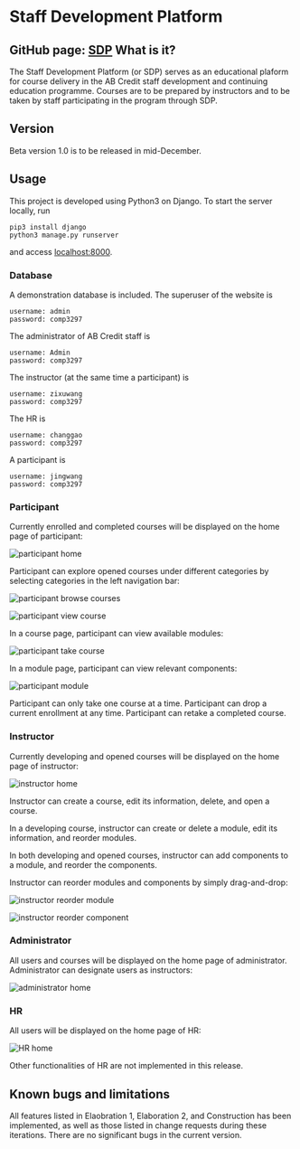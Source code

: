 # Staff Development Platform
GitHub page: [SDP](https://github.com/CHEN-Zhihan/sdp)
What is it?
-----------
The Staff Development Platform (or SDP) serves as an educational plaform for course delivery
in the AB Credit staff development and continuing education programme. Courses are to be
prepared by instructors and to be taken by staff participating in the program through SDP.

Version
-------
Beta version 1.0 is to be released in mid-December.

Usage
-----
This project is developed using Python3 on Django. To start the server locally, run
```
pip3 install django
python3 manage.py runserver
```
and access [localhost:8000](localhost:8000).
### Database
A demonstration database is included. The superuser of the website is
```
username: admin
password: comp3297
```
The administrator of AB Credit staff is
```
username: Admin
password: comp3297
```
The instructor (at the same time a participant) is
```
username: zixuwang
password: comp3297
```
The HR is
```
username: changgao
password: comp3297
```
A participant is
```
username: jingwang
password: comp3297
```

### Participant
Currently enrolled and completed courses will be displayed on the home page of participant:

![participant home](/doc/screenshots/participantHome.png)

Participant can explore opened courses under different categories by selecting categories in the left navigation bar:

![participant browse courses](/doc/screenshots/participantBrowse.png)

![participant view course](/doc/screenshots/participantViewCourse.png)

In a course page, participant can view available modules:

![participant take course](/doc/screenshots/participantTakeCourse.png)

In a module page, participant can view relevant components:

![participant module](/doc/screenshots/participantModule.png)

Participant can only take one course at a time. Participant can drop a current enrollment at any time. Participant can retake a completed course.


### Instructor
Currently developing and opened courses will be displayed on the home page of instructor:

![instructor home](/doc/screenshots/instructorHome.png)

Instructor can create a course, edit its information, delete, and open a course.

In a developing course, instructor can create or delete a module, edit its information, and reorder modules.

In both developing and opened courses, instructor can add components to a module, and reorder the components.

Instructor can reorder modules and components by simply drag-and-drop:

![instructor reorder module](/doc/screenshots/instructorReorderModule.png)

![instructor reorder component](/doc/screenshots/instructorReorderComponent.png)


### Administrator
All users and courses will be displayed on the home page of administrator. Administrator can designate users as instructors:

![administrator home](/doc/screenshots/administratorHome.png)


### HR
All users will be displayed on the home page of HR:

![HR home](/doc/screenshots/HRHome.png)

Other functionalities of HR are not implemented in this release.


Known bugs and limitations
--------------------------
All features listed in Elaobration 1, Elaboration 2, and Construction has been implemented,
as well as those listed in change requests during these iterations. There are no significant
bugs in the current version.
